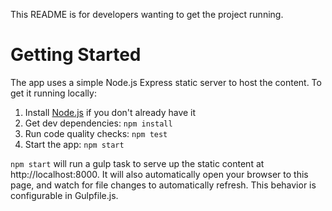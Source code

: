 This README is for developers wanting to get the project running.

# Getting Started

The app uses a simple Node.js Express static server to host the content. To get it running locally:

1. Install [Node.js](https://nodejs.org/) if you don't already have it
1. Get dev dependencies: `npm install`
1. Run code quality checks: `npm test`
1. Start the app: `npm start`

`npm start` will run a gulp task to serve up the static content at http://localhost:8000.
It will also automatically open your browser to this page, and watch for file changes to automatically refresh.
This behavior is configurable in Gulpfile.js.